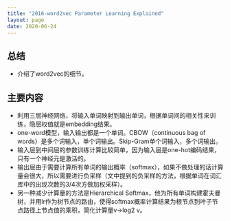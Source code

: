 ```yaml
---
title: "2016-word2vec Parameter Learning Explained"
layout: page
date: 2020-06-24
---
```


## 总结

- 介绍了word2vec的细节。
 
## 主要内容

- 利用三层神经网络，将输入单词映射到输出单词，根据单词间的相关性来训练，隐层权值就是embedding结果。
- one-word模型，输入输出都是一个单词。CBOW（continuous bag of words）是多个词输入，单个词输出。Skip-Gram单个词输入，多个词输出。
- 输入层到中间层的参数训练计算比较简单，因为输入层是one-hot编码结果，只有一个神经元是激活的。
- 输出层由于需要计算所有单词的输出概率（softmax），如果不做处理的话计算量会很大，所以需要进行负采样（文中提到的负采样的方法，根据单词在词汇库中的出现次数的3/4次方做加权采样）。
- 另一种减少计算量的方法是Hierarchical Softmax，他为所有单词构建霍夫曼树，并用lr作为树节点的路由，使得softmax概率计算结果为根节点到叶子节点路径上节点值的乘积，简化计算量v->log2 v。